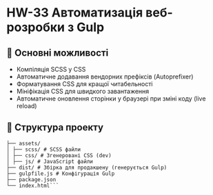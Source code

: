 # HW-33 Автоматизація веб-розробки з Gulp

## 🔹 Основні можливості
- Компіляція SCSS у CSS
- Автоматичне додавання вендорних префіксів (Autoprefixer)
- Форматування CSS для кращої читабельності
- Мініфікація CSS для швидкого завантаження
- Автоматичне оновлення сторінки у браузері при зміні коду (live reload)

## 📁 Структура проекту
```hw-33/
├── assets/
│ ├── scss/ # SCSS файли
│ ├── css/ # Згенеровані CSS (dev)
│ ├── js/ # JavaScript файли
├── dist/ # Збірка для продакшену (генерується Gulp)
├── gulpfile.js # Конфігурація Gulp
├── package.json
└── index.html```
